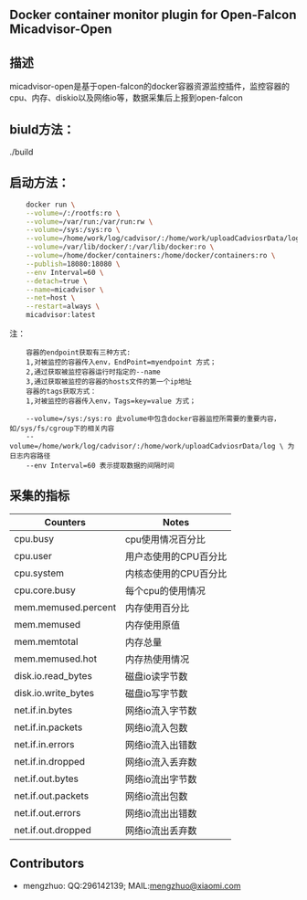 Docker container monitor plugin for Open-Falcon  Micadvisor-Open
------------------------------------
描述
------------------
micadvisor-open是基于open-falcon的docker容器资源监控插件，监控容器的cpu、内存、diskio以及网络io等，数据采集后上报到open-falcon

biuld方法：
-----------------
./build

启动方法：
-----------------
```bash
    docker run \
    --volume=/:/rootfs:ro \
    --volume=/var/run:/var/run:rw \
    --volume=/sys:/sys:ro \
    --volume=/home/work/log/cadvisor/:/home/work/uploadCadviosrData/log \
    --volume=/var/lib/docker/:/var/lib/docker:ro \
    --volume=/home/docker/containers:/home/docker/containers:ro \
    --publish=18080:18080 \
    --env Interval=60 \
    --detach=true \
    --name=micadvisor \
    --net=host \
    --restart=always \
    micadvisor:latest
```

注：
```
    容器的endpoint获取有三种方式:
    1,对被监控的容器传入env，EndPoint=myendpoint 方式；
    2,通过获取被监控容器运行时指定的--name
    3,通过获取被监控的容器的hosts文件的第一个ip地址
    容器的tags获取方式：
    1,对被监控的容器传入env，Tags=key=value 方式；

    --volume=/sys:/sys:ro 此volume中包含docker容器监控所需要的重要内容，如/sys/fs/cgroup下的相关内容
    --volume=/home/work/log/cadvisor/:/home/work/uploadCadviosrData/log \ 为日志内容路径
    --env Interval=60 表示提取数据的间隔时间
```

采集的指标
--------------------------
| Counters | Notes|
|-----|------|
|cpu.busy|cpu使用情况百分比|
|cpu.user|用户态使用的CPU百分比|
|cpu.system|内核态使用的CPU百分比|
|cpu.core.busy|每个cpu的使用情况|
|mem.memused.percent|内存使用百分比|
|mem.memused|内存使用原值|
|mem.memtotal|内存总量|
|mem.memused.hot|内存热使用情况|
|disk.io.read_bytes|磁盘io读字节数|
|disk.io.write_bytes|磁盘io写字节数|
|net.if.in.bytes|网络io流入字节数|
|net.if.in.packets|网络io流入包数|
|net.if.in.errors|网络io流入出错数|
|net.if.in.dropped|网络io流入丢弃数|
|net.if.out.bytes|网络io流出字节数|
|net.if.out.packets|网络io流出包数|
|net.if.out.errors|网络io流出出错数|
|net.if.out.dropped|网络io流出丢弃数|

Contributors
------------------------------------------
- mengzhuo: QQ:296142139; MAIL:mengzhuo@xiaomi.com 
